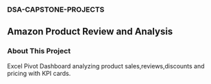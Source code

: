 ### DSA-CAPSTONE-PROJECTS
## Amazon Product Review and Analysis
### About This Project
 Excel Pivot Dashboard analyzing product sales,reviews,discounts and pricing with KPI cards.
